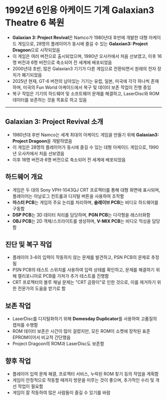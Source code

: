 # 1992년 6인용 아케이드 기계 Galaxian3 Theatre 6 복원


* **Galaxian 3: Project Revival**은 Namco가 1980년대 후반에 개발한 대형 아케이드 게임으로, 28명의 플레이어가 동시에 즐길 수 있는 **Galaxian3: Project Dragoon**으로 시작되었음
* 이 게임은 여러 버전으로 출시되었으며, 1990년 오사카에서 처음 선보였고, 이후 16명 버전과 6명 버전으로 축소되어 전 세계에 배포되었음
* 2000년대 초반, 많은 Galaxian3 기기가 다른 게임으로 전환되면서 원래의 전자 장치가 폐기되었음
* 2025년 현재, GT-6 버전의 남아있는 기기는 유럽, 일본, 미국에 각각 하나씩 존재하며, 미국의 Fun World 아케이드에서 복구 및 데이터 보존 작업이 진행 중임
* 복구 작업은 기기의 하드웨어 및 소프트웨어 문제를 해결하고, LaserDisc와 ROM 데이터를 보존하는 것을 목표로 하고 있음

---

Galaxian 3: Project Revival 소개
------------------------------

* 1980년대 후반 Namco는 세계 최대의 아케이드 게임을 만들기 위해 **Galaxian3: Project Dragoon**을 개발하였음
* 이 게임은 28명의 플레이어가 동시에 즐길 수 있는 대형 아케이드 게임으로, 1990년 오사카에서 처음 선보였음
* 이후 16명 버전과 6명 버전으로 축소되어 전 세계에 배포되었음

하드웨어 개요
-------

* 게임은 두 대의 Sony VPH-1043QJ CRT 프로젝터를 통해 대형 화면에 표시되며, 플레이어는 아날로그 컨트롤과 디지털 버튼을 사용하여 조작함
* **마스터 PCB**는 게임의 주요 논리를 처리하며, **슬레이브 PCB**는 비디오 하드웨어를 구동함
* **DSP PCB**는 3D 데이터 처리를 담당하며, **PGN PCB**는 다각형을 래스터화함
* **OBJ PCB**는 2D 객체/스프라이트를 생성하며, **V-MIX PCB**는 비디오 믹싱을 담당함

진단 및 복구 작업
----------

* 플레이어 3-6의 입력이 작동하지 않는 문제를 발견하고, PSN PCB의 문제로 추정됨
* PSN PCB의 테스트 스위치를 사용하여 입력 상태를 확인하고, 문제를 해결하기 위해 캘리포니아로 PCB를 가져가 추가 테스트를 진행함
* CRT 프로젝터의 블루 채널 문제는 "CRT 곰팡이"로 인한 것으로, 이를 제거하기 위한 전문가의 도움을 받기로 함

보존 작업
-----

* LaserDisc를 디지털화하기 위해 **Domesday Duplicator**를 사용하여 고품질의 캡처를 수행함
* ROM 데이터 보존은 시간이 많이 걸렸지만, 모든 ROM이 소켓에 장착된 표준 EPROM이어서 비교적 간단했음
* Project Dragoon의 ROM과 LaserDisc도 보존함

향후 작업
-----

* 플레이어 입력 문제 해결, 프로젝터 서비스, 누락된 ROM 찾기 등의 작업을 계획함
* 게임이 안정적으로 작동할 때까지 방문을 미루는 것이 좋으며, 추가적인 수리 및 개선 작업이 필요함
* 게임이 잘 작동하여 많은 사람들이 즐길 수 있기를 바람
